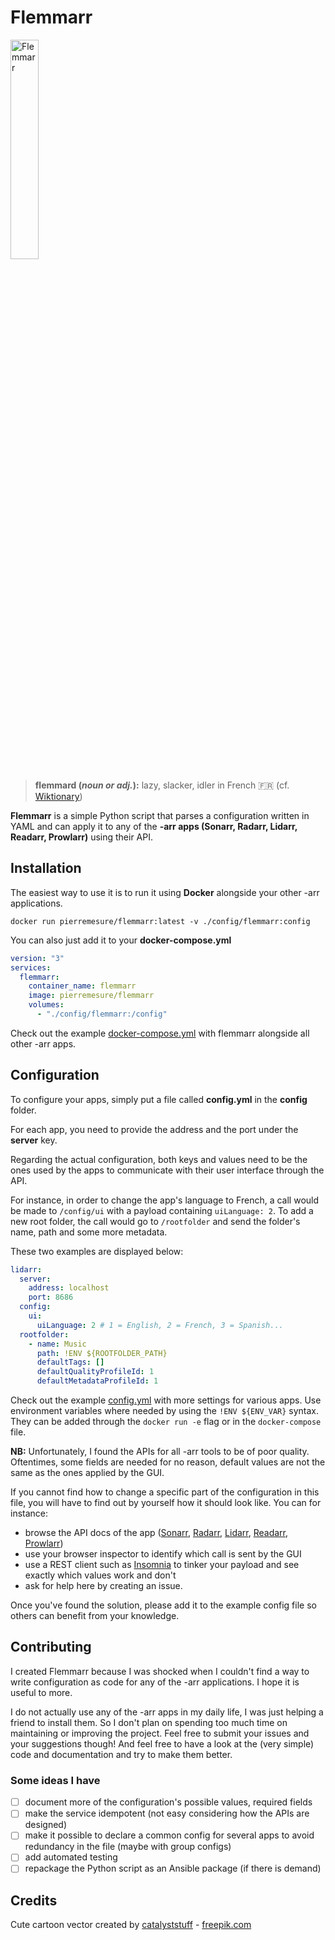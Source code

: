 # Flemmarr

<img width="30%" src="logo.svg" alt="Flemmarr"></img>

> **flemmard (*noun or adj.*):** lazy, slacker, idler in French 🇫🇷
(cf. [Wiktionary](https://en.wiktionary.org/wiki/flemmard))

**Flemmarr** is a simple Python script that parses a configuration written in YAML and can apply it to any of the **-arr apps (Sonarr, Radarr, Lidarr, Readarr, Prowlarr)** using their API.

## Installation

The easiest way to use it is to run it using **Docker** alongside your other -arr applications.

```docker
docker run pierremesure/flemmarr:latest -v ./config/flemmarr:config
```

You can also just add it to your **docker-compose.yml**

```yaml
version: "3"
services:
  flemmarr:
    container_name: flemmarr
    image: pierremesure/flemmarr
    volumes:
      - "./config/flemmarr:/config"
```

Check out the example [docker-compose.yml](docker-compose.yml) with flemmarr alongside all other -arr apps.

## Configuration

To configure your apps, simply put a file called **config.yml** in the **config** folder.

For each app, you need to provide the address and the port under the **server** key.

Regarding the actual configuration, both keys and values need to be the ones used by the apps to communicate with their user interface through the API.

For instance, in order to change the app's language to French, a call would be made to `/config/ui` with a payload containing `uiLanguage: 2`. To add a new root folder, the call would go to `/rootfolder` and send the folder's name, path and some more metadata.

These two examples are displayed below:

```yaml
lidarr:
  server:
    address: localhost
    port: 8686
  config:
    ui:
      uiLanguage: 2 # 1 = English, 2 = French, 3 = Spanish...
  rootfolder:
    - name: Music
      path: !ENV ${ROOTFOLDER_PATH}
      defaultTags: []
      defaultQualityProfileId: 1
      defaultMetadataProfileId: 1
```

Check out the example [config.yml](config/flemmarr/config.yml) with more settings for various apps. Use environment variables where needed by using the `!ENV ${ENV_VAR}` syntax. They can be added through the `docker run -e` flag or in the `docker-compose` file.

**NB:** Unfortunately, I found the APIs for all -arr tools to be of poor quality. Oftentimes, some fields are needed for no reason, default values are not the same as the ones applied by the GUI.

If you cannot find how to change a specific part of the configuration in this file, you will have to find out by yourself how it should look like. You can for instance:

- browse the API docs of the app ([Sonarr](https://github.com/Sonarr/Sonarr/wiki/API), [Radarr](https://radarr.video/docs/api/), [Lidarr](https://lidarr.audio/docs/api/), [Readarr](https://readarr.com/docs/api/), [Prowlarr](http://prowlarr.com/docs/api/))
- use your browser inspector to identify which call is sent by the GUI
- use a REST client such as [Insomnia](https://insomnia.rest) to tinker your payload and see exactly which values work and don't
- ask for help here by creating an issue.

Once you've found the solution, please add it to the example config file so others can benefit from your knowledge.

## Contributing

I created Flemmarr because I was shocked when I couldn't find a way to write configuration as code for any of the -arr applications. I hope it is useful to more.

I do not actually use any of the -arr apps in my daily life, I was just helping a friend to install them. So I don't plan on spending too much time on maintaining or improving the project. Feel free to submit your issues and your suggestions though! And feel free to have a look at the (very simple) code and documentation and try to make them better.

### Some ideas I have

- [ ] document more of the configuration's possible values, required fields
- [ ] make the service idempotent (not easy considering how the APIs are designed)
- [ ] make it possible to declare a common config for several apps to avoid redundancy in the file (maybe with group configs)
- [ ] add automated testing
- [ ] repackage the Python script as an Ansible package (if there is demand)

## Credits

Cute cartoon vector created by [catalyststuff](https://www.freepik.com/free-vector/cute-sloth-yoga-cartoon-icon-illustration_11167789.htm) - [freepik.com](https://www.freepik.com)
